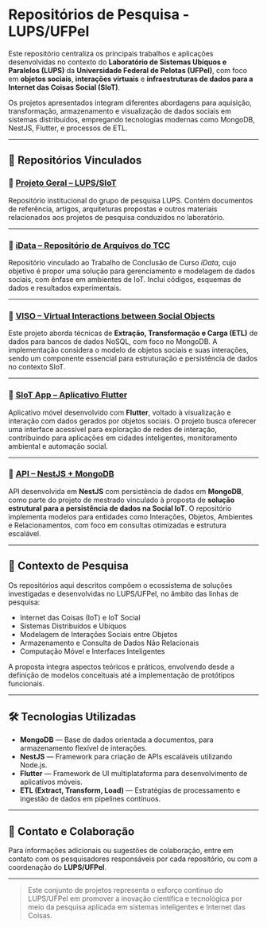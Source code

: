 # Repositórios de Pesquisa - LUPS/UFPel

Este repositório centraliza os principais trabalhos e aplicações desenvolvidas no contexto do **Laboratório de Sistemas Ubíquos e Paralelos (LUPS)** da **Universidade Federal de Pelotas (UFPel)**, com foco em **objetos sociais**, **interações virtuais** e **infraestruturas de dados para a Internet das Coisas Social (SIoT)**.

Os projetos apresentados integram diferentes abordagens para aquisição, transformação, armazenamento e visualização de dados sociais em sistemas distribuídos, empregando tecnologias modernas como MongoDB, NestJS, Flutter, e processos de ETL.

---

## 📁 Repositórios Vinculados

### 🔹 [Projeto Geral – LUPS/SIoT](https://github.com/LUPSSIoT)

Repositório institucional do grupo de pesquisa LUPS. Contém documentos de referência, artigos, arquiteturas propostas e outros materiais relacionados aos projetos de pesquisa conduzidos no laboratório.

---

### 🔹 [iData – Repositório de Arquivos do TCC](https://github.com/thalialongaray/iData)

Repositório vinculado ao Trabalho de Conclusão de Curso *iData*, cujo objetivo é propor uma solução para gerenciamento e modelagem de dados sociais, com ênfase em ambientes de IoT. Inclui códigos, esquemas de dados e resultados experimentais.

---

### 🔹 [VISO – Virtual Interactions between Social Objects](https://github.com/guilhermedallm4/SIoT)

Este projeto aborda técnicas de **Extração, Transformação e Carga (ETL)** de dados para bancos de dados NoSQL, com foco no MongoDB. A implementação considera o modelo de objetos sociais e suas interações, sendo um componente essencial para estruturação e persistência de dados no contexto SIoT.

---

### 🔹 [SIoT App – Aplicativo Flutter](https://github.com/vini545/SiotApp)

Aplicativo móvel desenvolvido com **Flutter**, voltado à visualização e interação com dados gerados por objetos sociais. O projeto busca oferecer uma interface acessível para exploração de redes de interação, contribuindo para aplicações em cidades inteligentes, monitoramento ambiental e automação social.

---

### 🔹 [API – NestJS + MongoDB](https://github.com/Grazziano/mestrado-api)

API desenvolvida em **NestJS** com persistência de dados em **MongoDB**, como parte do projeto de mestrado vinculado à proposta de **solução estrutural para a persistência de dados na Social IoT**. O repositório implementa modelos para entidades como Interações, Objetos, Ambientes e Relacionamentos, com foco em consultas otimizadas e estrutura escalável.

---

## 🧪 Contexto de Pesquisa

Os repositórios aqui descritos compõem o ecossistema de soluções investigadas e desenvolvidas no LUPS/UFPel, no âmbito das linhas de pesquisa:

- Internet das Coisas (IoT) e IoT Social
- Sistemas Distribuídos e Ubíquos
- Modelagem de Interações Sociais entre Objetos
- Armazenamento e Consulta de Dados Não Relacionais
- Computação Móvel e Interfaces Inteligentes

A proposta integra aspectos teóricos e práticos, envolvendo desde a definição de modelos conceituais até a implementação de protótipos funcionais.

---

## 🛠️ Tecnologias Utilizadas

- **MongoDB** — Base de dados orientada a documentos, para armazenamento flexível de interações.
- **NestJS** — Framework para criação de APIs escaláveis utilizando Node.js.
- **Flutter** — Framework de UI multiplataforma para desenvolvimento de aplicativos móveis.
- **ETL (Extract, Transform, Load)** — Estratégias de processamento e ingestão de dados em pipelines contínuos.

---

## 📨 Contato e Colaboração

Para informações adicionais ou sugestões de colaboração, entre em contato com os pesquisadores responsáveis por cada repositório, ou com a coordenação do **LUPS/UFPel**.

---

> Este conjunto de projetos representa o esforço contínuo do LUPS/UFPel em promover a inovação científica e tecnológica por meio da pesquisa aplicada em sistemas inteligentes e Internet das Coisas.
